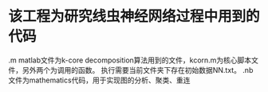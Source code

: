 # 该工程为研究线虫神经网络过程中用到的代码
.m matlab文件为k-core decomposition算法用到的文件，kcorn.m为核心脚本文件，另外两个为调用的函数。
执行需要当前文件夹下存在初始数据NN.txt。
.nb文件为mathematics代码，用于实现图的分析、聚类、重连
